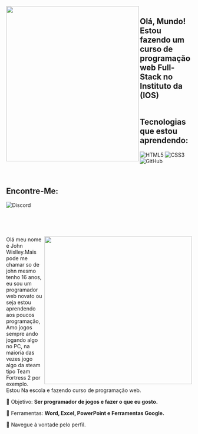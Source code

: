 <img  align="left" width="360px"  height="420px" src="https://avatars.githubusercontent.com/u/154573712?v=4">

## Olá, Mundo! Estou fazendo um curso de programação web Full-Stack no Instituto da (IOS)
<img/>

## Tecnologias que estou aprendendo:
![HTML5](https://img.shields.io/badge/html5-%23E34F26.svg?style=for-the-badge&logo=html5&logoColor=white) ![CSS3](https://img.shields.io/badge/css3-%231572B6.svg?style=for-the-badge&logo=css3&logoColor=white) ![GitHub](https://img.shields.io/badge/github-%23121011.svg?style=for-the-badge&logo=github&logoColor=white)

<br>

## Encontre-Me:

![Discord](https://img.shields.io/badge/Discord-%235865F2.svg?style=for-the-badge&logo=discord&logoColor=white)

<div align="center>

<a href="https://github.com/Johnbrgames757/github-readme-stats"><img align="center" src="" /></a> 




</img>

</div>

<br> <br>

<img src="https://raw.githubusercontent.com/MicaelliMedeiros/micaellimedeiros/master/image/computer-illustration.png" min-width="400px" max-width="400px" width="400px" align="right">

<p align="left"> 
  Olá meu nome é John Wislley.Mais pode me chamar so de john mesmo tenho 16 anos, eu sou um programador web novato ou seja estou aprendendo aos poucos programação,Amo jogos sempre ando jogando algo no PC, na maioria das vezes jogo algo da steam tipo Team Fortress 2 por exemplo. <br>
  Estou Na escola e fazendo curso de programação web.
</p>

<p align="left">
 
  🦄 Objetivo: **Ser programador de jogos e fazer o que eu gosto.**
</p>

<p align="left">
</p>

  💼 Ferramentas:  **Word, Excel, PowerPoint e Ferramentas Google.**


<p align="left">
  💌 Navegue à vontade pelo perfil.
</p>

<img/>
